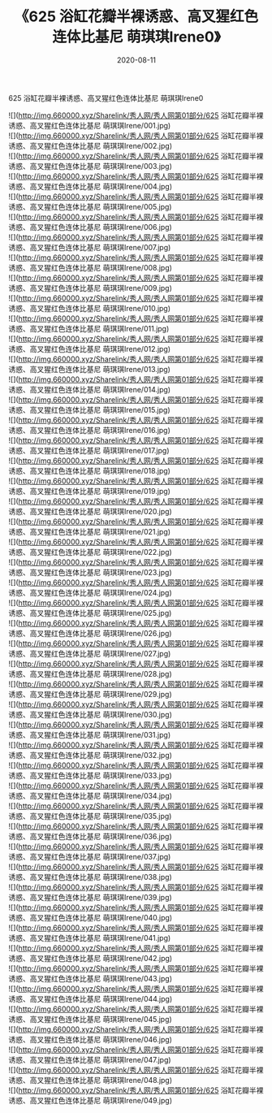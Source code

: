 ﻿---
layout: post
title:  《625 浴缸花瓣半裸诱惑、高叉猩红色连体比基尼 萌琪琪Irene0》
date:   2020-08-11
img: http://img.660000.xyz/Sharelink/秀人网/秀人网第01部分/625 浴缸花瓣半裸诱惑、高叉猩红色连体比基尼 萌琪琪Irene0/000.jpg
categories: [美女, 清纯, 唯美]
---

625 浴缸花瓣半裸诱惑、高叉猩红色连体比基尼 萌琪琪Irene0

  ![](http://img.660000.xyz/Sharelink/秀人网/秀人网第01部分/625 浴缸花瓣半裸诱惑、高叉猩红色连体比基尼 萌琪琪Irene/001.jpg) <br> ![](http://img.660000.xyz/Sharelink/秀人网/秀人网第01部分/625 浴缸花瓣半裸诱惑、高叉猩红色连体比基尼 萌琪琪Irene/002.jpg) <br> ![](http://img.660000.xyz/Sharelink/秀人网/秀人网第01部分/625 浴缸花瓣半裸诱惑、高叉猩红色连体比基尼 萌琪琪Irene/003.jpg) <br> ![](http://img.660000.xyz/Sharelink/秀人网/秀人网第01部分/625 浴缸花瓣半裸诱惑、高叉猩红色连体比基尼 萌琪琪Irene/004.jpg) <br> ![](http://img.660000.xyz/Sharelink/秀人网/秀人网第01部分/625 浴缸花瓣半裸诱惑、高叉猩红色连体比基尼 萌琪琪Irene/005.jpg) <br> ![](http://img.660000.xyz/Sharelink/秀人网/秀人网第01部分/625 浴缸花瓣半裸诱惑、高叉猩红色连体比基尼 萌琪琪Irene/006.jpg) <br> ![](http://img.660000.xyz/Sharelink/秀人网/秀人网第01部分/625 浴缸花瓣半裸诱惑、高叉猩红色连体比基尼 萌琪琪Irene/007.jpg) <br> ![](http://img.660000.xyz/Sharelink/秀人网/秀人网第01部分/625 浴缸花瓣半裸诱惑、高叉猩红色连体比基尼 萌琪琪Irene/008.jpg) <br> ![](http://img.660000.xyz/Sharelink/秀人网/秀人网第01部分/625 浴缸花瓣半裸诱惑、高叉猩红色连体比基尼 萌琪琪Irene/009.jpg) <br> ![](http://img.660000.xyz/Sharelink/秀人网/秀人网第01部分/625 浴缸花瓣半裸诱惑、高叉猩红色连体比基尼 萌琪琪Irene/010.jpg) <br> ![](http://img.660000.xyz/Sharelink/秀人网/秀人网第01部分/625 浴缸花瓣半裸诱惑、高叉猩红色连体比基尼 萌琪琪Irene/011.jpg) <br> ![](http://img.660000.xyz/Sharelink/秀人网/秀人网第01部分/625 浴缸花瓣半裸诱惑、高叉猩红色连体比基尼 萌琪琪Irene/012.jpg) <br> ![](http://img.660000.xyz/Sharelink/秀人网/秀人网第01部分/625 浴缸花瓣半裸诱惑、高叉猩红色连体比基尼 萌琪琪Irene/013.jpg) <br> ![](http://img.660000.xyz/Sharelink/秀人网/秀人网第01部分/625 浴缸花瓣半裸诱惑、高叉猩红色连体比基尼 萌琪琪Irene/014.jpg) <br> ![](http://img.660000.xyz/Sharelink/秀人网/秀人网第01部分/625 浴缸花瓣半裸诱惑、高叉猩红色连体比基尼 萌琪琪Irene/015.jpg) <br> ![](http://img.660000.xyz/Sharelink/秀人网/秀人网第01部分/625 浴缸花瓣半裸诱惑、高叉猩红色连体比基尼 萌琪琪Irene/016.jpg) <br> ![](http://img.660000.xyz/Sharelink/秀人网/秀人网第01部分/625 浴缸花瓣半裸诱惑、高叉猩红色连体比基尼 萌琪琪Irene/017.jpg) <br> ![](http://img.660000.xyz/Sharelink/秀人网/秀人网第01部分/625 浴缸花瓣半裸诱惑、高叉猩红色连体比基尼 萌琪琪Irene/018.jpg) <br> ![](http://img.660000.xyz/Sharelink/秀人网/秀人网第01部分/625 浴缸花瓣半裸诱惑、高叉猩红色连体比基尼 萌琪琪Irene/019.jpg) <br> ![](http://img.660000.xyz/Sharelink/秀人网/秀人网第01部分/625 浴缸花瓣半裸诱惑、高叉猩红色连体比基尼 萌琪琪Irene/020.jpg) <br> ![](http://img.660000.xyz/Sharelink/秀人网/秀人网第01部分/625 浴缸花瓣半裸诱惑、高叉猩红色连体比基尼 萌琪琪Irene/021.jpg) <br> ![](http://img.660000.xyz/Sharelink/秀人网/秀人网第01部分/625 浴缸花瓣半裸诱惑、高叉猩红色连体比基尼 萌琪琪Irene/022.jpg) <br> ![](http://img.660000.xyz/Sharelink/秀人网/秀人网第01部分/625 浴缸花瓣半裸诱惑、高叉猩红色连体比基尼 萌琪琪Irene/023.jpg) <br> ![](http://img.660000.xyz/Sharelink/秀人网/秀人网第01部分/625 浴缸花瓣半裸诱惑、高叉猩红色连体比基尼 萌琪琪Irene/024.jpg) <br> ![](http://img.660000.xyz/Sharelink/秀人网/秀人网第01部分/625 浴缸花瓣半裸诱惑、高叉猩红色连体比基尼 萌琪琪Irene/025.jpg) <br> ![](http://img.660000.xyz/Sharelink/秀人网/秀人网第01部分/625 浴缸花瓣半裸诱惑、高叉猩红色连体比基尼 萌琪琪Irene/026.jpg) <br> ![](http://img.660000.xyz/Sharelink/秀人网/秀人网第01部分/625 浴缸花瓣半裸诱惑、高叉猩红色连体比基尼 萌琪琪Irene/027.jpg) <br> ![](http://img.660000.xyz/Sharelink/秀人网/秀人网第01部分/625 浴缸花瓣半裸诱惑、高叉猩红色连体比基尼 萌琪琪Irene/028.jpg) <br> ![](http://img.660000.xyz/Sharelink/秀人网/秀人网第01部分/625 浴缸花瓣半裸诱惑、高叉猩红色连体比基尼 萌琪琪Irene/029.jpg) <br> ![](http://img.660000.xyz/Sharelink/秀人网/秀人网第01部分/625 浴缸花瓣半裸诱惑、高叉猩红色连体比基尼 萌琪琪Irene/030.jpg) <br> ![](http://img.660000.xyz/Sharelink/秀人网/秀人网第01部分/625 浴缸花瓣半裸诱惑、高叉猩红色连体比基尼 萌琪琪Irene/031.jpg) <br> ![](http://img.660000.xyz/Sharelink/秀人网/秀人网第01部分/625 浴缸花瓣半裸诱惑、高叉猩红色连体比基尼 萌琪琪Irene/032.jpg) <br> ![](http://img.660000.xyz/Sharelink/秀人网/秀人网第01部分/625 浴缸花瓣半裸诱惑、高叉猩红色连体比基尼 萌琪琪Irene/033.jpg) <br> ![](http://img.660000.xyz/Sharelink/秀人网/秀人网第01部分/625 浴缸花瓣半裸诱惑、高叉猩红色连体比基尼 萌琪琪Irene/034.jpg) <br> ![](http://img.660000.xyz/Sharelink/秀人网/秀人网第01部分/625 浴缸花瓣半裸诱惑、高叉猩红色连体比基尼 萌琪琪Irene/035.jpg) <br> ![](http://img.660000.xyz/Sharelink/秀人网/秀人网第01部分/625 浴缸花瓣半裸诱惑、高叉猩红色连体比基尼 萌琪琪Irene/036.jpg) <br> ![](http://img.660000.xyz/Sharelink/秀人网/秀人网第01部分/625 浴缸花瓣半裸诱惑、高叉猩红色连体比基尼 萌琪琪Irene/037.jpg) <br> ![](http://img.660000.xyz/Sharelink/秀人网/秀人网第01部分/625 浴缸花瓣半裸诱惑、高叉猩红色连体比基尼 萌琪琪Irene/038.jpg) <br> ![](http://img.660000.xyz/Sharelink/秀人网/秀人网第01部分/625 浴缸花瓣半裸诱惑、高叉猩红色连体比基尼 萌琪琪Irene/039.jpg) <br> ![](http://img.660000.xyz/Sharelink/秀人网/秀人网第01部分/625 浴缸花瓣半裸诱惑、高叉猩红色连体比基尼 萌琪琪Irene/040.jpg) <br> ![](http://img.660000.xyz/Sharelink/秀人网/秀人网第01部分/625 浴缸花瓣半裸诱惑、高叉猩红色连体比基尼 萌琪琪Irene/041.jpg) <br> ![](http://img.660000.xyz/Sharelink/秀人网/秀人网第01部分/625 浴缸花瓣半裸诱惑、高叉猩红色连体比基尼 萌琪琪Irene/042.jpg) <br> ![](http://img.660000.xyz/Sharelink/秀人网/秀人网第01部分/625 浴缸花瓣半裸诱惑、高叉猩红色连体比基尼 萌琪琪Irene/043.jpg) <br> ![](http://img.660000.xyz/Sharelink/秀人网/秀人网第01部分/625 浴缸花瓣半裸诱惑、高叉猩红色连体比基尼 萌琪琪Irene/044.jpg) <br> ![](http://img.660000.xyz/Sharelink/秀人网/秀人网第01部分/625 浴缸花瓣半裸诱惑、高叉猩红色连体比基尼 萌琪琪Irene/045.jpg) <br> ![](http://img.660000.xyz/Sharelink/秀人网/秀人网第01部分/625 浴缸花瓣半裸诱惑、高叉猩红色连体比基尼 萌琪琪Irene/046.jpg) <br> ![](http://img.660000.xyz/Sharelink/秀人网/秀人网第01部分/625 浴缸花瓣半裸诱惑、高叉猩红色连体比基尼 萌琪琪Irene/047.jpg) <br> ![](http://img.660000.xyz/Sharelink/秀人网/秀人网第01部分/625 浴缸花瓣半裸诱惑、高叉猩红色连体比基尼 萌琪琪Irene/048.jpg) <br> ![](http://img.660000.xyz/Sharelink/秀人网/秀人网第01部分/625 浴缸花瓣半裸诱惑、高叉猩红色连体比基尼 萌琪琪Irene/049.jpg) <br>